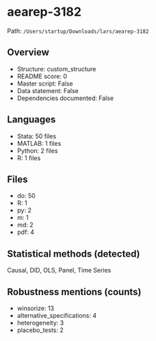 # aearep-3182

Path: `/Users/startup/Downloads/lars/aearep-3182`

## Overview
- Structure: custom_structure
- README score: 0
- Master script: False
- Data statement: False
- Dependencies documented: False

## Languages
- Stata: 50 files
- MATLAB: 1 files
- Python: 2 files
- R: 1 files

## Files
- do: 50
- R: 1
- py: 2
- m: 1
- md: 2
- pdf: 4

## Statistical methods (detected)
Causal, DID, OLS, Panel, Time Series

## Robustness mentions (counts)
- winsorize: 13
- alternative_specifications: 4
- heterogeneity: 3
- placebo_tests: 2
